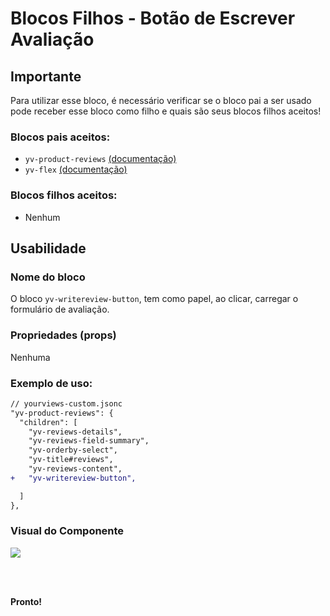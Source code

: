 # Blocos Filhos - Botão de Escrever Avaliação

## Importante

Para utilizar esse bloco, é necessário verificar se o bloco pai a ser usado pode receber esse bloco como filho e quais são seus blocos filhos aceitos!

### Blocos pais aceitos:

 - `yv-product-reviews` [(documentação)](https://github.com/yourviewsbyhiplatform/documentacoes/blob/master/Instala%C3%A7%C3%A3o%20personaliz%C3%A1vel%20-%20Bloco%20de%20reviews.md)
 - `yv-flex` [(documentação)](https://github.com/yourviewsbyhiplatform/documentacoes/blob/master/Blocos%20Filhos%20-%20Flex%20Box.md)

### Blocos filhos aceitos:

- Nenhum
 
## Usabilidade

### Nome do bloco

O bloco `yv-writereview-button`, tem como papel, ao clicar, carregar o formulário de avaliação.

### Propriedades (props)

Nenhuma

### Exemplo de uso:

```diff
// yourviews-custom.jsonc
"yv-product-reviews": {
  "children": [
    "yv-reviews-details",
    "yv-reviews-field-summary",
    "yv-orderby-select",
    "yv-title#reviews",
    "yv-reviews-content",
+   "yv-writereview-button",

  ]
},
```

### Visual do Componente
![](https://i.imgur.com/Uuo0P1a.png)

<br>
<br>

**Pronto!**

<!--stackedit_data:
eyJoaXN0b3J5IjpbNTc3Mzg3OTk5LDgwMzU1NzkxOV19
-->